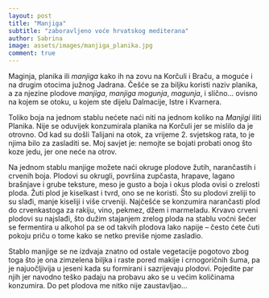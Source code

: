 ```yaml
---
layout: post
title: "Manjiga"
subtitle: "zaboravljeno voće hrvatskog mediterana"
author: Sabrina
image: assets/images/manjiga_planika.jpg
comment: true
---
```

Maginja, planika ili <i>manjiga</i> kako ih na zovu na Korčuli i Braču, a moguće i na drugim otocima južnog Jadrana. Češće se za biljku koristi naziv planika, a za njezine plodove <i>manjiga</i>, <i>manjiga</i> <i>mogunja</i>, <i>magunja</i>, i slično… ovisno na kojem se otoku, u kojem ste dijelu Dalmacije, Istre i Kvarnera.

Toliko boja na jednom stablu nećete naći niti na jednom koliko na <i>Manjigi</i> iliti Planika. Nije se oduvijek konzumirala planika na Korčuli jer se mislilo da je otrovno. Od kad su došli Talijani na otok, za vrijeme 2. svjetskog rata, to je njima bilo za zasladiti se. Moj savjet je: nemojte se bojati probati onog što koze jedu, jer one neće na otrov.

Na jednom stablu manjige možete naći okruge plodove žutih, narančastih i crvenih boja. Plodovi su okrugli, površina zupčasta, hrapave, lagano brašnjave i grube teksture, meso je gusto a boja i okus ploda ovisi o zrelosti ploda. Žuti plod je kiselkast i tvrd, ono se ne koristi. Što su plodovi zreliji to su slađi, manje kiseliji i više crveniji. Najčešće se konzumira narančasti plod do crvenkastoga za rakiju, vino, pekmez, džem i marmeladu. Krvavo crveni plodovi su najslađi, što dužim stajanjem zrelog ploda na stablu voćni šećer se fermentira u alkohol pa se od takvih plodova lako napije – često ćete čuti pokoju priču o tome kako se netko previše njome zasladio.

Stablo manjige se ne izdvaja znatno od ostale vegetacije pogotovo zbog toga što je ona zimzelena biljka i raste pored makije i crnogoričnih šuma, pa je najuočljivija u jeseni kada su formirani i sazrijevaju plodovi. Pojedite par njih jer navodno teško padaju na probavu ako se u većim količinama konzumira. Do pet plodova me nitko nije zaustavljao…
